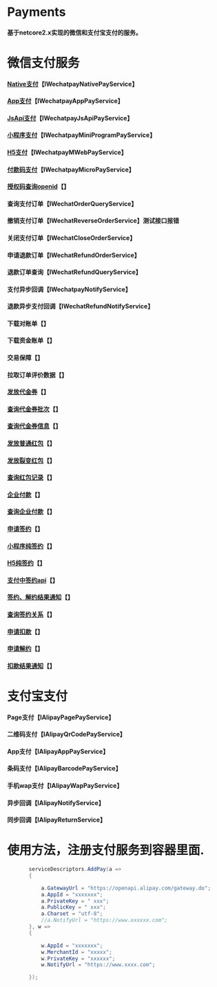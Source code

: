 # Payments 
#### 基于netcore2.x实现的微信和支付宝支付的服务。

# 微信支付服务
#### [Native支付](https://pay.weixin.qq.com/wiki/doc/api/native.php?chapter=6_1)【IWechatpayNativePayService】
#### [App支付](https://pay.weixin.qq.com/wiki/doc/api/app/app.php?chapter=8_1)【IWechatpayAppPayService】
#### [JsApi支付](https://pay.weixin.qq.com/wiki/doc/api/jsapi.php?chapter=7_1)【IWechatpayJsApiPayService】
#### [小程序支付](https://pay.weixin.qq.com/wiki/doc/api/wxa/wxa_api.php?chapter=7_3&index=1)【IWechatpayMiniProgramPayService】
#### [H5支付](https://pay.weixin.qq.com/wiki/doc/api/H5.php?chapter=15_1)【IWechatpayMWebPayService】
#### [付款码支付](https://pay.weixin.qq.com/wiki/doc/api/micropay.php?chapter=5_1)【IWechatpayMicroPayService】

#### [授权码查询openid](https://mp.weixin.qq.com/wiki?t=resource/res_main&id=mp1421140842)【】

#### 查询支付订单【IWechatOrderQueryService】
#### 撤销支付订单【IWechatReverseOrderService】测试接口报错
#### 关闭支付订单【IWechatCloseOrderService】
#### 申请退款订单【IWechatRefundOrderService】
#### 退款订单查询【IWechatRefundQueryService】
#### 支付异步回调【IWechatpayNotifyService】
#### 退款异步支付回调【IWechatRefundNotifyService】

#### 下载对账单【】
#### 下载资金账单【】
#### 交易保障【】
#### 拉取订单评价数据【】

#### [发放代金券](https://pay.weixin.qq.com/wiki/doc/api/tools/sp_coupon.php?chapter=12_1)【】
#### [查询代金券批次](https://pay.weixin.qq.com/wiki/doc/api/tools/sp_coupon.php?chapter=12_1)【】
#### [查询代金券信息](https://pay.weixin.qq.com/wiki/doc/api/tools/sp_coupon.php?chapter=12_1)【】

#### [发放普通红包](https://pay.weixin.qq.com/wiki/doc/api/tools/cash_coupon.php?chapter=13_1)【】
#### [发放裂变红包](https://pay.weixin.qq.com/wiki/doc/api/tools/cash_coupon.php?chapter=13_1)【】
#### [查询红包记录](https://pay.weixin.qq.com/wiki/doc/api/tools/cash_coupon.php?chapter=13_1)【】

#### [企业付款](https://pay.weixin.qq.com/wiki/doc/api/tools/mch_pay.php?chapter=14_1)【】
#### [查询企业付款](https://pay.weixin.qq.com/wiki/doc/api/tools/mch_pay.php?chapter=14_1)【】

#### [申请签约](https://pay.weixin.qq.com/wiki/doc/api/pap.php?chapter=18_1&index=1)【】
#### [小程序纯签约](https://pay.weixin.qq.com/wiki/doc/api/pap.php?chapter=18_14&index=2)【】
#### [H5纯签约](https://pay.weixin.qq.com/wiki/doc/api/pap.php?chapter=18_16&index=3)【】
#### [支付中签约api](https://pay.weixin.qq.com/wiki/doc/api/pap.php?chapter=18_13&index=4)【】
#### [签约、解约结果通知](https://pay.weixin.qq.com/wiki/doc/api/pap.php?chapter=18_17&index=5)【】
#### [查询签约关系](https://pay.weixin.qq.com/wiki/doc/api/pap.php?chapter=18_2&index=6)【】
#### [申请扣款](https://pay.weixin.qq.com/wiki/doc/api/pap.php?chapter=18_3&index=7)【】
#### [申请解约](https://pay.weixin.qq.com/wiki/doc/api/pap.php?chapter=18_4&index=8)【】
#### [扣款结果通知](https://pay.weixin.qq.com/wiki/doc/api/pap.php?chapter=18_7&index=10)【】

# 支付宝支付
#### Page支付【IAlipayPagePayService】
#### 二维码支付【IAlipayQrCodePayService】
#### App支付【IAlipayAppPayService】
#### 条码支付【IAlipayBarcodePayService】
#### 手机wap支付【IAlipayWapPayService】
#### 异步回调【IAlipayNotifyService】
#### 同步回调【IAlipayReturnService】


# 使用方法，注册支付服务到容器里面.
```c#
       serviceDescriptors.AddPay(a =>
       {

           a.GatewayUrl = "https://openapi.alipay.com/gateway.do";
           a.AppId = "xxxxxxx";
           a.PrivateKey = " xxx";
           a.PublicKey = " xxx";
           a.Charset = "utf-8";
           //a.NotifyUrl = "https://www.xxxxxx.com";
       }, w =>
       {

           w.AppId = "xxxxxxx";
           w.MerchantId = "xxxxx";
           w.PrivateKey = "xxxxxx";
           w.NotifyUrl = "https://www.xxxx.com";

       });
```
 
